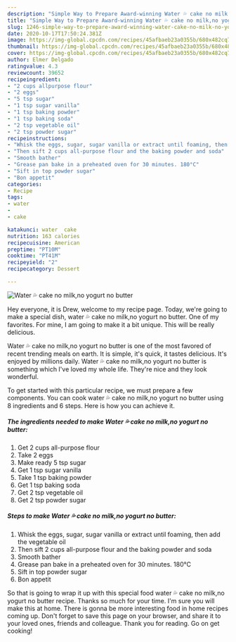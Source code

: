 ```yaml
---
description: "Simple Way to Prepare Award-winning Water 💦 cake no milk,no yogurt no butter"
title: "Simple Way to Prepare Award-winning Water 💦 cake no milk,no yogurt no butter"
slug: 1246-simple-way-to-prepare-award-winning-water-cake-no-milk-no-yogurt-no-butter
date: 2020-10-17T17:50:24.381Z
image: https://img-global.cpcdn.com/recipes/45afbaeb23a0355b/680x482cq70/water-💦-cake-no-milkno-yogurt-no-butter-recipe-main-photo.jpg
thumbnail: https://img-global.cpcdn.com/recipes/45afbaeb23a0355b/680x482cq70/water-💦-cake-no-milkno-yogurt-no-butter-recipe-main-photo.jpg
cover: https://img-global.cpcdn.com/recipes/45afbaeb23a0355b/680x482cq70/water-💦-cake-no-milkno-yogurt-no-butter-recipe-main-photo.jpg
author: Elmer Delgado
ratingvalue: 4.3
reviewcount: 39652
recipeingredient:
- "2 cups allpurpose flour"
- "2 eggs"
- "5 tsp sugar"
- "1 tsp sugar vanilla"
- "1 tsp baking powder"
- "1 tsp baking soda"
- "2 tsp vegetable oil"
- "2 tsp powder sugar"
recipeinstructions:
- "Whisk the eggs, sugar, sugar vanilla or extract until foaming, then add the vegetable oil"
- "Then sift 2 cups all-purpose flour and the baking powder and soda"
- "Smooth bather"
- "Grease pan bake in a preheated oven for 30 minutes. 180°C"
- "Sift in top powder sugar"
- "Bon appetit"
categories:
- Recipe
tags:
- water
- 
- cake

katakunci: water  cake 
nutrition: 163 calories
recipecuisine: American
preptime: "PT10M"
cooktime: "PT41M"
recipeyield: "2"
recipecategory: Dessert

---
```



![Water 💦 cake no milk,no yogurt no butter](https://img-global.cpcdn.com/recipes/45afbaeb23a0355b/680x482cq70/water-💦-cake-no-milkno-yogurt-no-butter-recipe-main-photo.jpg)

Hey everyone, it is Drew, welcome to my recipe page. Today, we're going to make a special dish, water 💦 cake no milk,no yogurt no butter. One of my favorites. For mine, I am going to make it a bit unique. This will be really delicious.



Water 💦 cake no milk,no yogurt no butter is one of the most favored of recent trending meals on earth. It is simple, it's quick, it tastes delicious. It's enjoyed by millions daily. Water 💦 cake no milk,no yogurt no butter is something which I've loved my whole life. They're nice and they look wonderful.


To get started with this particular recipe, we must prepare a few components. You can cook water 💦 cake no milk,no yogurt no butter using 8 ingredients and 6 steps. Here is how you can achieve it.

<!--inarticleads1-->

##### The ingredients needed to make Water 💦 cake no milk,no yogurt no butter:

1. Get 2 cups all-purpose flour
1. Take 2 eggs
1. Make ready 5 tsp sugar
1. Get 1 tsp sugar vanilla
1. Take 1 tsp baking powder
1. Get 1 tsp baking soda
1. Get 2 tsp vegetable oil
1. Get 2 tsp powder sugar




<!--inarticleads2-->

##### Steps to make Water 💦 cake no milk,no yogurt no butter:

1. Whisk the eggs, sugar, sugar vanilla or extract until foaming, then add the vegetable oil
1. Then sift 2 cups all-purpose flour and the baking powder and soda
1. Smooth bather
1. Grease pan bake in a preheated oven for 30 minutes. 180°C
1. Sift in top powder sugar
1. Bon appetit




So that is going to wrap it up with this special food water 💦 cake no milk,no yogurt no butter recipe. Thanks so much for your time. I'm sure you will make this at home. There is gonna be more interesting food in home recipes coming up. Don't forget to save this page on your browser, and share it to your loved ones, friends and colleague. Thank you for reading. Go on get cooking!
